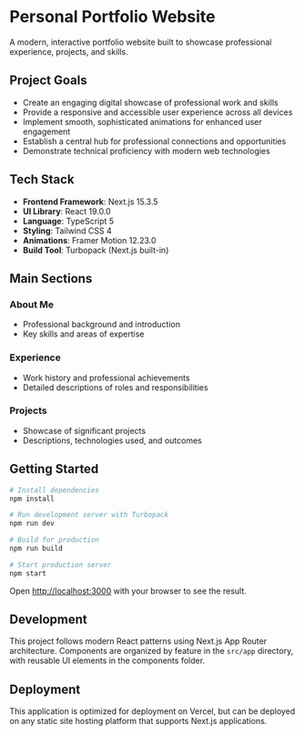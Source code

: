 # Personal Portfolio Website

A modern, interactive portfolio website built to showcase professional experience, projects, and skills.

## Project Goals

- Create an engaging digital showcase of professional work and skills
- Provide a responsive and accessible user experience across all devices
- Implement smooth, sophisticated animations for enhanced user engagement
- Establish a central hub for professional connections and opportunities
- Demonstrate technical proficiency with modern web technologies

## Tech Stack

- **Frontend Framework**: Next.js 15.3.5
- **UI Library**: React 19.0.0
- **Language**: TypeScript 5
- **Styling**: Tailwind CSS 4
- **Animations**: Framer Motion 12.23.0
- **Build Tool**: Turbopack (Next.js built-in)

## Main Sections

### About Me
- Professional background and introduction
- Key skills and areas of expertise

### Experience
- Work history and professional achievements
- Detailed descriptions of roles and responsibilities

### Projects
- Showcase of significant projects
- Descriptions, technologies used, and outcomes

## Getting Started

```bash
# Install dependencies
npm install

# Run development server with Turbopack
npm run dev

# Build for production
npm run build

# Start production server
npm start
```

Open [http://localhost:3000](http://localhost:3000) with your browser to see the result.

## Development

This project follows modern React patterns using Next.js App Router architecture. Components are organized by feature in the `src/app` directory, with reusable UI elements in the components folder.

## Deployment

This application is optimized for deployment on Vercel, but can be deployed on any static site hosting platform that supports Next.js applications.